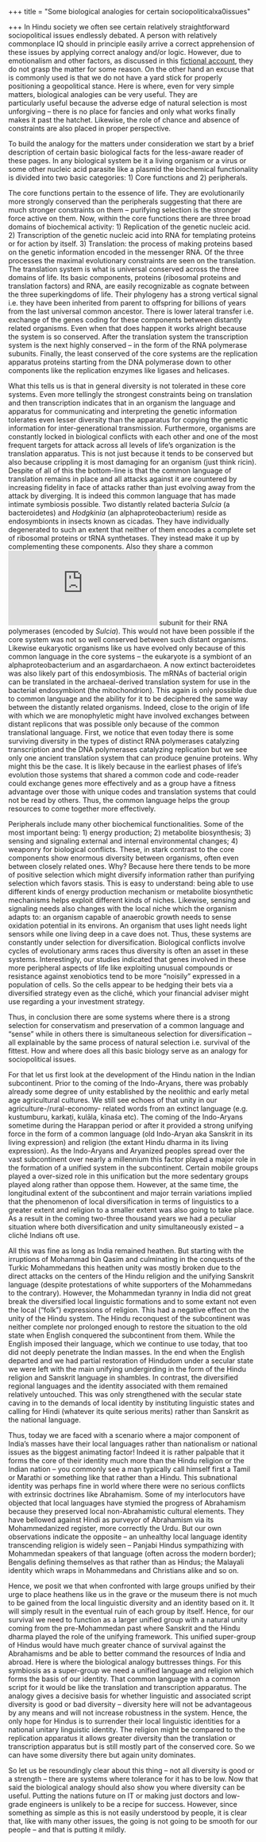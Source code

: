+++
title = "Some biological analogies for certain sociopoliticalxa0issues"

+++
In Hindu society we often see certain relatively straightforward
sociopolitical issues endlessly debated. A person with relatively
commonplace IQ should in principle easily arrive a correct apprehension
of these issues by applying correct analogy and/or logic. However, due
to emotionalism and other factors, as discussed in this [fictional
account](https://manasataramgini.wordpress.com/2015/12/23/lutika-somakhyo%e1%b8%a5-pravada%e1%b8%a5/),
they do not grasp the matter for some reason. On the other hand an
excuse that is commonly used is that we do not have a yard stick for
properly positioning a geopolitical stance. Here is where, even for very
simple matters, biological analogies can be very useful. They are
particularly useful because the adverse edge of natural selection is
most unforgiving – there is no place for fancies and only what works
finally makes it past the hatchet. Likewise, the role of chance and
absence of constraints are also placed in proper perspective.

To build the analogy for the matters under consideration we start by a
brief description of certain basic biological facts for the less-aware
reader of these pages. In any biological system be it a living organism
or a virus or some other nucleic acid parasite like a plasmid the
biochemical functionality is divided into two basic categories: 1) Core
functions and 2) peripherals.

The core functions pertain to the essence of life. They are
evolutionarily more strongly conserved than the peripherals suggesting
that there are much stronger constraints on them – purifying selection
is the stronger force active on them. Now, within the core functions
there are three broad domains of biochemical activity: 1) Replication of
the genetic nucleic acid. 2) Transcription of the genetic nucleic acid
into RNA for templating proteins or for action by itself. 3)
Translation: the process of making proteins based on the genetic
information encoded in the messenger RNA. Of the three processes the
maximal evolutionary constraints are seen on the translation. The
translation system is what is universal conserved across the three
domains of life. Its basic components, proteins (ribosomal proteins and
translation factors) and RNA, are easily recognizable as cognate between
the three superkingdoms of life. Their phylogeny has a strong vertical
signal i.e. they have been inherited from parent to offspring for
billions of years from the last universal common ancestor. There is
lower lateral transfer i.e. exchange of the genes coding for these
components between distantly related organisms. Even when that does
happen it works alright because the system is so conserved. After the
translation system the transcription system is the next highly conserved
– in the form of the RNA polymerase subunits. Finally, the least
conserved of the core systems are the replication apparatus proteins
starting from the DNA polymerase down to other components like the
replication enzymes like ligases and helicases.

What this tells us is that in general diversity is not tolerated in
these core systems. Even more tellingly the strongest constraints being
on translation and then transcription indicates that in an organism the
language and apparatus for communicating and interpreting the genetic
information tolerates even lesser diversity than the apparatus for
copying the genetic information for inter-generational transmission.
Furthermore, organisms are constantly locked in biological conflicts
with each other and one of the most frequent targets for attack across
all levels of life’s organization is the translation apparatus. This is
not just because it tends to be conserved but also because crippling it
is most damaging for an organism (just think ricin). Despite of all of
this the bottom-line is that the common language of translation remains
in place and all attacks against it are countered by increasing fidelity
in face of attacks rather than just evolving away from the attack by
diverging. It is indeed this common language that has made intimate
symbiosis possible. Two distantly related bacteria *Sulcia* (a
bacteroidetes) and *Hodgkinia* (an alphaproteobacterium) reside as
endosymbionts in insects known as cicadas. They have individually
degenerated to such an extent that neither of them encodes a complete
set of ribosomal proteins or tRNA synthetases. They instead make it up
by complementing these components. Also they share a common
![\\sigma](https://s0.wp.com/latex.php?latex=%5Csigma&bg=ffffff&fg=333333&s=0
"\\sigma") subunit for their RNA polymerases (encoded by *Sulcia*). This
would not have been possible if the core system was not so well
conserved between such distant organisms. Likewise eukaryotic organisms
like us have evolved only because of this common language in the core
systems – the eukaryote is a symbiont of an alphaproteobacterium and an
asgardarchaeon. A now extinct bacteroidetes was also likely part of this
endosymbiosis. The mRNAs of bacterial origin can be translated in the
archaeal-derived translation system for use in the bacterial
endosymbiont (the mitochondrion). This again is only possible due to
common language and the ability for it to be deciphered the same way
between the distantly related organisms. Indeed, close to the origin of
life with which we are monophyletic might have involved exchanges
between distant replicons that was possible only because of the common
translational language. First, we notice that even today there is some
surviving diversity in the types of distinct RNA polymerases catalyzing
transcription and the DNA polymerases catalyzing replication but we see
only one ancient translation system that can produce genuine proteins.
Why might this be the case. It is likely because in the earliest phases
of life’s evolution those systems that shared a common code and
code-reader could exchange genes more effectively and as a group have a
fitness advantage over those with unique codes and translation systems
that could not be read by others. Thus, the common language helps the
group resources to come together more effectively.

Peripherals include many other biochemical functionalities. Some of the
most important being: 1) energy production; 2) metabolite biosynthesis;
3) sensing and signaling external and internal environmental changes; 4)
weaponry for biological conflicts. These, in stark contrast to the core
components show enormous diversity between organisms, often even between
closely related ones. Why? Because here there tends to be more of
positive selection which might diversify information rather than
purifying selection which favors stasis. This is easy to understand:
being able to use different kinds of energy production mechanism or
metabolite biosynthetic mechanisms helps exploit different kinds of
niches. Likewise, sensing and signaling needs also changes with the
local niche which the organism adapts to: an organism capable of
anaerobic growth needs to sense oxidation potential in its environs. An
organism that uses light needs light sensors while one living deep in a
cave does not. Thus, these systems are constantly under selection for
diversification. Biological conflicts involve cycles of evolutionary
arms races thus diversity is often an asset in these systems.
Interestingly, our studies indicated that genes involved in these more
peripheral aspects of life like exploiting unusual compounds or
resistance against xenobiotics tend to be more “noisily” expressed in a
population of cells. So the cells appear to be hedging their bets via a
diversified strategy even as the cliché, which your financial adviser
might use regarding a your investment strategy.

Thus, in conclusion there are some systems where there is a strong
selection for conservatism and preservation of a common language and
“sense” while in others there is simultaneous selection for
diversification – all explainable by the same process of natural
selection i.e. survival of the fittest. How and where does all this
basic biology serve as an analogy for sociopolitical issues.

For that let us first look at the development of the Hindu nation in the
Indian subcontinent. Prior to the coming of the Indo-Aryans, there was
probably already some degree of unity established by the neolithic and
early metal age agricultural cultures. We still see echoes of that unity
in our agriculture-/rural-economy- related words from an extinct
language (e.g. kustumburu, karkaṭi, kulāla, kīnaśa etc). The coming of
the Indo-Aryans sometime during the Harappan period or after it provided
a strong unifying force in the form of a common language (old Indo-Aryan
aka Sanskrit in its living expression) and religion (the extant Hindu
dharma in its living expression). As the Indo-Aryans and Aryanized
peoples spread over the vast subcontinent over nearly a millennium this
factor played a major role in the formation of a unified system in the
subcontinent. Certain mobile groups played a over-sized role in this
unification but the more sedentary groups played along rather than
oppose them. However, at the same time, the longitudinal extent of the
subcontinent and major terrain variations implied that the phenomenon of
local diversification in terms of linguistics to a greater extent and
religion to a smaller extent was also going to take place. As a result
in the coming two-three thousand years we had a peculiar situation where
both diversification and unity simultaneously existed – a cliché Indians
oft use.

All this was fine as long as India remained heathen. But starting with
the irruptions of Mohammad bin Qasim and culminating in the conquests of
the Turkic Mohammedans this heathen unity was mostly broken due to the
direct attacks on the centers of the Hindu religion and the unifying
Sanskrit language (despite protestations of white supporters of the
Mohammedans to the contrary). However, the Mohammedan tyranny in India
did not great break the diversified local linguistic formations and to
some extant not even the local (“folk”) expressions of religion. This
had a negative effect on the unity of the Hindu system. The Hindu
reconquest of the subcontinent was neither complete nor prolonged enough
to restore the situation to the old state when English conquered the
subcontinent from them. While the English imposed their language, which
we continue to use today, that too did not deeply penetrate the Indian
masses. In the end when the English departed and we had partial
restoration of Hindudom under a secular state we were left with the main
unifying undergirding in the form of the Hindu religion and Sanskrit
language in shambles. In contrast, the diversified regional languages
and the identity associated with them remained relatively untouched.
This was only strengthened with the secular state caving in to the
demands of local identity by instituting linguistic states and calling
for Hindi (whatever its quite serious merits) rather than Sanskrit as
the national language.

Thus, today we are faced with a scenario where a major component of
India’s masses have their local languages rather than nationalism or
national issues as the biggest animating factor\! Indeed it is rather
palpable that it forms the core of their identity much more than the
Hindu religion or the Indian nation – you commonly see a man typically
call himself first a Tamil or Marathi or something like that rather than
a Hindu. This subnational identity was perhaps fine in world where there
were no serious conflicts with extrinsic doctrines like Abrahamism. Some
of my interlocutors have objected that local languages have stymied the
progress of Abrahamism because they preserved local non-Abrahamistic
cultural elements. They have bellowed against Hindi as purveyor of
Abrahamism via its Mohammedanized register, more correctly the Urdu. But
our own observations indicate the opposite – an unhealthy local language
identity transcending religion is widely seen – Panjabi Hindus
sympathizing with Mohammedan speakers of that language (often across the
modern border); Bengalis defining themselves as that rather than as
Hindus; the Malayali identity which wraps in Mohammedans and Christians
alike and so on.

Hence, we posit we that when confronted with large groups unified by
their urge to place heathens like us in the grave or the museum there is
not much to be gained from the local linguistic diversity and an
identity based on it. It will simply result in the eventual ruin of each
group by itself. Hence, for our survival we need to function as a larger
unified group with a natural unity coming from the pre-Mohammedan past
where Sanskrit and the Hindu dharma played the role of the unifying
framework. This unified super-group of Hindus would have much greater
chance of survival against the Abrahamisms and be able to better command
the resources of India and abroad. Here is where the biological analogy
buttresses things. For this symbiosis as a super-group we need a unified
language and religion which forms the basis of our identity. That common
language with a common script for it would be like the translation and
transcription apparatus. The analogy gives a decisive basis for whether
linguistic and associated script diversity is good or bad diversity –
diversity here will not be advantageous by any means and will not
increase robustness in the system. Hence, the only hope for Hindus is to
surrender their local linguistic identities for a national unitary
linguistic identity. The religion might be compared to the replication
apparatus it allows greater diversity than the translation or
transcription apparatus but is still mostly part of the conserved core.
So we can have some diversity there but again unity dominates.

So let us be resoundingly clear about this thing – not all diversity is
good or a strength – there are systems where tolerance for it has to be
low. Now that said the biological analogy should also show you where
diversity can be useful. Putting the nations future on IT or making just
doctors and low-grade engineers is unlikely to be a recipe for success.
However, since something as simple as this is not easily understood by
people, it is clear that, like with many other issues, the going is not
going to be smooth for our people – and that is putting it mildly.
